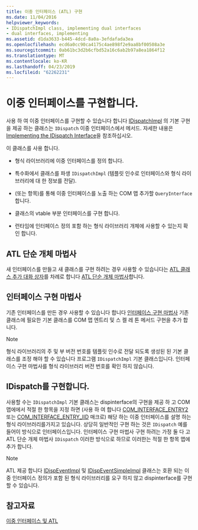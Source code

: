 ```yaml
---
title: 이중 인터페이스 (ATL) 구현
ms.date: 11/04/2016
helpviewer_keywords:
- IDispatchImpl class, implementing dual interfaces
- dual interfaces, implementing
ms.assetid: d1da3633-b445-4dcd-8a0a-3efdafada3ea
ms.openlocfilehash: ecd6a0cc90ca4175c4ae898f2e9aa8bf00508a3e
ms.sourcegitcommit: 0ab61bc3d2b6cfbd52a16c6ab2b97a8ea1864f12
ms.translationtype: MT
ms.contentlocale: ko-KR
ms.lasthandoff: 04/23/2019
ms.locfileid: "62262231"
---
```

# <a name="implementing-a-dual-interface"></a>이중 인터페이스를 구현합니다.

사용 하 여 이중 인터페이스를 구현할 수 있습니다 합니다 [IDispatchImpl](../atl/reference/idispatchimpl-class.md) 의 기본 구현을 제공 하는 클래스는 `IDispatch` 이중 인터페이스에서 메서드. 자세한 내용은 [Implementing the IDispatch Interface](/previous-versions/windows/desktop/automat/implementing-the-idispatch-interface)을 참조하십시오.

이 클래스를 사용 합니다.

- 형식 라이브러리에 이중 인터페이스를 정의 합니다.

- 특수화에서 클래스를 파생 `IDispatchImpl` (템플릿 인수로 인터페이스와 형식 라이브러리에 대 한 정보를 전달).

- (또는 항목)를 통해 이중 인터페이스를 노출 하는 COM 맵 추가할 `QueryInterface`합니다.

- 클래스의 vtable 부분 인터페이스를 구현 합니다.

- 런타임에 인터페이스 정의 포함 하는 형식 라이브러리 개체에 사용할 수 있는지 확인 합니다.

## <a name="atl-simple-object-wizard"></a>ATL 단순 개체 마법사

새 인터페이스를 만들고 새 클래스를 구현 하려는 경우 사용할 수 있습니다는 [ATL 클래스 추가 대화 상자](../ide/add-class-dialog-box.md)를 차례로 합니다 [ATL 단순 개체 마법사](../atl/reference/atl-simple-object-wizard.md)합니다.

## <a name="implement-interface-wizard"></a>인터페이스 구현 마법사

기존 인터페이스를 만든 경우 사용할 수 있습니다 합니다 [인터페이스 구현 마법사](../atl/reference/adding-a-new-interface-in-an-atl-project.md) 기존 클래스에 필요한 기본 클래스를 COM 맵 엔트리 및 스 켈 레 톤 메서드 구현을 추가 합니다.

> [!NOTE]
>  형식 라이브러리의 주 및 부 버전 번호를 템플릿 인수로 전달 되도록 생성된 된 기본 클래스를 조정 해야 할 수 있습니다 프로그램 `IDispatchImpl` 기본 클래스입니다. 인터페이스 구현 마법사를 형식 라이브러리 버전 번호를 확인 하지 않습니다.

## <a name="implementing-idispatch"></a>IDispatch를 구현합니다.

사용할 수는 `IDispatchImpl` 기본 클래스는 dispinterface의 구현을 제공 하 고 COM 맵에에서 적절 한 항목을 지정 하면 (사용 하 여 합니다 [COM_INTERFACE_ENTRY2](reference/com-interface-entry-macros.md#com_interface_entry2) 또는 [COM_INTERFACE_ENTRY_IID](reference/com-interface-entry-macros.md#com_interface_entry_iid) 매크로) 해당 하는 이중 인터페이스를 설명 하는 형식 라이브러리를가지고 있습니다. 상당히 일반적인 구현 하는 것은 `IDispatch` 예를 들어이 방식으로 인터페이스입니다. 인터페이스 구현 마법사 구현 하려는 가정 둘 다 고 ATL 단순 개체 마법사 `IDispatch` 이러한 방식으로 하므로 이러한는 적절 한 항목 맵에 추가 합니다.

> [!NOTE]
>  ATL 제공 합니다 [IDispEventImpl](../atl/reference/idispeventimpl-class.md) 및 [IDispEventSimpleImpl](../atl/reference/idispeventsimpleimpl-class.md) 클래스는 호환 되는 이중 인터페이스 정의가 포함 된 형식 라이브러리를 요구 하지 않고 dispinterface를 구현할 수 있습니다.

## <a name="see-also"></a>참고자료

[이중 인터페이스 및 ATL](../atl/dual-interfaces-and-atl.md)
